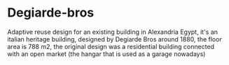 # Degiarde-bros
Adaptive reuse design for an existing building in Alexandria Egypt, it's an italian heritage building, designed by Degiarde Bros around 1880, the floor area is 788 m2, the original design was a residential building connected with an open market (the hangar that is used as a garage nowadays)
